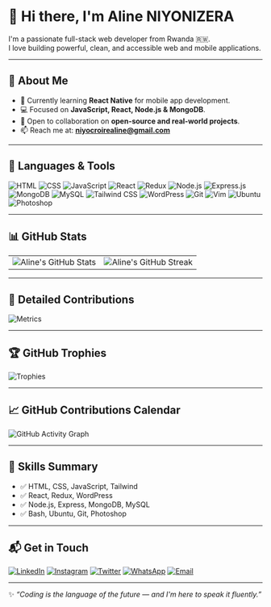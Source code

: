 # 👋 Hi there, I'm Aline NIYONIZERA

I'm a passionate full-stack web developer from Rwanda 🇷🇼.  
I love building powerful, clean, and accessible web and mobile applications.

---

## 🚀 About Me

- 🌱 Currently learning **React Native** for mobile app development.
- 💻 Focused on **JavaScript, React, Node.js & MongoDB**.
- 🤝 Open to collaboration on **open-source and real-world projects**.
- 📫 Reach me at: **niyocroirealine@gmail.com**

---

## 🧰 Languages & Tools

![HTML](https://img.shields.io/badge/HTML5-E34F26?style=for-the-badge&logo=html5&logoColor=white)
![CSS](https://img.shields.io/badge/CSS3-1572B6?style=for-the-badge&logo=css3&logoColor=white)
![JavaScript](https://img.shields.io/badge/JavaScript-323330?style=for-the-badge&logo=javascript&logoColor=F7DF1E)
![React](https://img.shields.io/badge/React-20232A?style=for-the-badge&logo=react&logoColor=61DAFB)
![Redux](https://img.shields.io/badge/Redux-593D88?style=for-the-badge&logo=redux&logoColor=white)
![Node.js](https://img.shields.io/badge/Node.js-6DA55F?style=for-the-badge&logo=node.js&logoColor=white)
![Express.js](https://img.shields.io/badge/Express.js-404D59?style=for-the-badge)
![MongoDB](https://img.shields.io/badge/MongoDB-4EA94B?style=for-the-badge&logo=mongodb&logoColor=white)
![MySQL](https://img.shields.io/badge/MySQL-00000F?style=for-the-badge&logo=mysql&logoColor=white)
![Tailwind CSS](https://img.shields.io/badge/TailwindCSS-38B2AC?style=for-the-badge&logo=tailwind-css&logoColor=white)
![WordPress](https://img.shields.io/badge/WordPress-21759B?style=for-the-badge&logo=wordpress&logoColor=white)
![Git](https://img.shields.io/badge/Git-F05032?style=for-the-badge&logo=git&logoColor=white)
![Vim](https://img.shields.io/badge/Vim-11AB00?style=for-the-badge&logo=vim&logoColor=white)
![Ubuntu](https://img.shields.io/badge/Ubuntu-E95420?style=for-the-badge&logo=ubuntu&logoColor=white)
![Photoshop](https://img.shields.io/badge/Adobe%20Photoshop-31A8FF?style=for-the-badge&logo=adobephotoshop&logoColor=white)

---

## 📊 GitHub Stats

<table>
  <tr>
    <td>
      <img src="https://github-readme-stats.vercel.app/api?username=Aline-CROIRE&show_icons=true&count_private=true&include_all_commits=true&hide_border=false&theme=react" alt="Aline's GitHub Stats" />
    </td>
    <td>
      <img src="https://github-readme-streak-stats.herokuapp.com?user=Aline-CROIRE&theme=react&hide_border=false" alt="Aline's GitHub Streak" />
    </td>
  </tr>
</table>

---

## 📌 Detailed Contributions

![Metrics](https://github-metrics.vercel.app/api?username=Aline-CROIRE&template=classic)

---

## 🏆 GitHub Trophies

![Trophies](https://github-profile-trophy.vercel.app/?username=Aline-CROIRE&theme=radical&no-frame=false&no-bg=false&margin-w=4)

---

## 📈 GitHub Contributions Calendar

![GitHub Activity Graph](https://github-readme-activity-graph.vercel.app/graph?username=Aline-CROIRE&theme=react-dark)

---

## 🧠 Skills Summary

- ✅ HTML, CSS, JavaScript, Tailwind
- ✅ React, Redux, WordPress
- ✅ Node.js, Express, MongoDB, MySQL
- ✅ Bash, Ubuntu, Git, Photoshop

---

## 📬 Get in Touch

[![LinkedIn](https://img.shields.io/badge/LinkedIn-Connect-blue)](https://www.linkedin.com/in/niyonizera-aline-105884291/)
[![Instagram](https://img.shields.io/badge/Instagram-Follow-orange)](https://www.instagram.com/croire_aline/)
[![Twitter](https://img.shields.io/twitter/follow/AlineNiyon99024?style=social)](https://twitter.com/AlineNiyon99024)
[![WhatsApp](https://img.shields.io/badge/WhatsApp-Chat-brightgreen)](https://wa.me/250790635120)
[![Email](https://img.shields.io/badge/Email-Send%20me%20an%20email-red)](mailto:niyocroirealine@gmail.com)

---

✨ _“Coding is the language of the future — and I'm here to speak it fluently.”_
